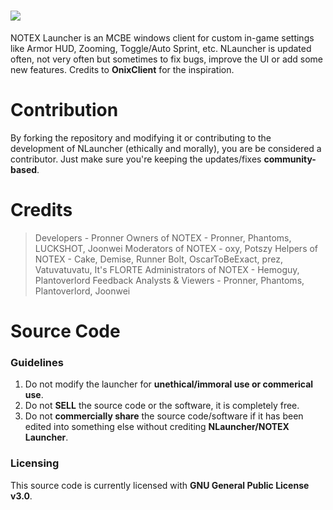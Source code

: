 # <a href="#" alt="NLauncher"><img src="https://media.discordapp.net/attachments/916226674071339010/959019142718038016/Notex.png"/></a>
NOTEX Launcher is an MCBE windows client for custom in-game settings like Armor HUD, Zooming, Toggle/Auto Sprint, etc. NLauncher is updated often, not very often but sometimes to fix bugs, improve the UI or add some new features. Credits to **OnixClient** for the inspiration.

# Contribution

By forking the repository and modifying it or contributing to the development of NLauncher (ethically and morally), you are be considered a contributor. Just make sure you're keeping the updates/fixes **community-based**.

# Credits

> Developers - Pronner
> Owners of NOTEX - Pronner, Phantoms, LUCKSHOT, Joonwei
> Moderators of NOTEX - oxy, Potszy
> Helpers of NOTEX - Cake, Demise, Runner Bolt, OscarToBeExact, prez, Vatuvatuvatu, It's FLORTE
> Administrators of NOTEX - Hemoguy, Plantoverlord
> Feedback Analysts & Viewers - Pronner, Phantoms, Plantoverlord, Joonwei

# Source Code

### Guidelines

1. Do not modify the launcher for **unethical/immoral use or commerical use**.
2. Do not **SELL** the source code or the software, it is completely free.
3. Do not **commercially share** the source code/software if it has been edited into something else without crediting **NLauncher/NOTEX Launcher**.

### Licensing

This source code is currently licensed with **GNU General Public License v3.0**.
